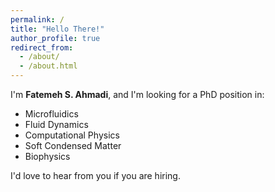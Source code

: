 ```yaml
---
permalink: /
title: "Hello There!"
author_profile: true
redirect_from: 
  - /about/
  - /about.html
---
```


 I'm **Fatemeh S. Ahmadi**, and I'm looking for a PhD position in:
- Microfluidics  
- Fluid Dynamics  
- Computational Physics 
- Soft Condensed Matter 
- Biophysics  

I'd love to hear from you if you are hiring.

